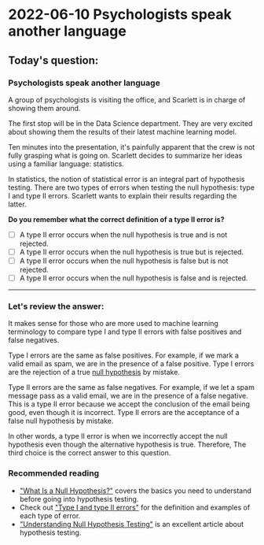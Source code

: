 # 2022-06-10 Psychologists speak another language

## Today's question:

### Psychologists speak another language

A group of psychologists is visiting the office, and Scarlett is in charge of showing them around.

The first stop will be in the Data Science department. They are very excited about showing them the results of their latest machine learning model.

Ten minutes into the presentation, it's painfully apparent that the crew is not fully grasping what is going on. Scarlett decides to summarize her ideas using a familiar language: statistics.

In statistics, the notion of statistical error is an integral part of hypothesis testing. There are two types of errors when testing the null hypothesis: type I and type II errors. Scarlett wants to explain their results regarding the latter.

**Do you remember what the correct definition of a type II error is?**

- [ ]  A type II error occurs when the null hypothesis is true and is not rejected.
- [ ]  A type II error occurs when the null hypothesis is true but is rejected.
- [ ]  A type II error occurs when the null hypothesis is false but is not rejected.
- [ ]  A type II error occurs when the null hypothesis is false and is rejected.

---

### Let's review the answer:

It makes sense for those who are more used to machine learning terminology to compare type I and type II errors with false positives and false negatives.

Type I errors are the same as false positives. For example, if we mark a valid email as spam, we are in the presence of a false positive. Type I errors are the rejection of a true [null hypothesis](https://www.investopedia.com/terms/n/null_hypothesis.asp) by mistake.

Type II errors are the same as false negatives. For example, if we let a spam message pass as a valid email, we are in the presence of a false negative. This is a type II error because we accept the conclusion of the email being good, even though it is incorrect. Type II errors are the acceptance of a false null hypothesis by mistake.

In other words, a type II error is when we incorrectly accept the null hypothesis even though the alternative hypothesis is true. Therefore, The third choice is the correct answer to this question.

### Recommended reading

- ["What Is a Null Hypothesis?"](https://www.investopedia.com/terms/n/null_hypothesis.asp) covers the basics you need to understand before going into hypothesis testing.
- Check out ["Type I and type II errors"](https://en.wikipedia.org/wiki/Type_I_and_type_II_errors) for the definition and examples of each type of error.
- ["Understanding Null Hypothesis Testing"](https://opentextbc.ca/researchmethods/chapter/understanding-null-hypothesis-testing/) is an excellent article about hypothesis testing.